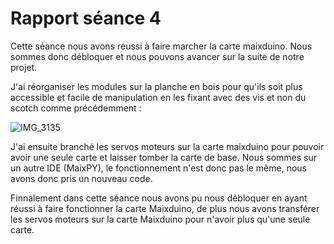 # Rapport séance 4

Cette séance nous avons réussi à faire marcher la carte maixduino. Nous sommes donc débloquer et nous pouvons avancer sur la suite de notre projet.

J'ai réorganiser les modules sur la planche en bois pour qu'ils soit plus accessible et facile de manipulation en les fixant avec des vis et non du scotch comme précédemment :

![IMG_3135](https://user-images.githubusercontent.com/120317091/213428139-cd8a4a66-aebe-45d0-b92d-d5248a0b321c.jpeg)

J'ai ensuite branché les servos moteurs sur la carte maixduino pour pouvoir avoir une seule carte et laisser tomber la carte de base. Nous sommes sur un autre IDE (MaixPY), le fonctionnement n'est donc pas le même, nous avons donc pris un nouveau code. 

Finnalement dans cette séance nous avons pu nous débloquer en ayant réussi à faire fonctionner la carte Maixduino, de plus nous avons transférer les servos moteurs sur la carte Maixduino pour n'avoir plus qu'une seule carte. 
